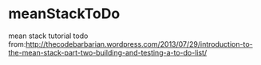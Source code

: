 meanStackToDo
=========

mean stack tutorial todo from:http://thecodebarbarian.wordpress.com/2013/07/29/introduction-to-the-mean-stack-part-two-building-and-testing-a-to-do-list/
